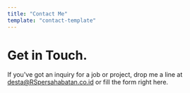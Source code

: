 ```yaml
---
title: "Contact Me"
template: "contact-template"
---
```


# Get in Touch.

If you've got an inquiry for a job or project, drop me a line at desta@RSpersahabatan.co.id or fill the form right here.
